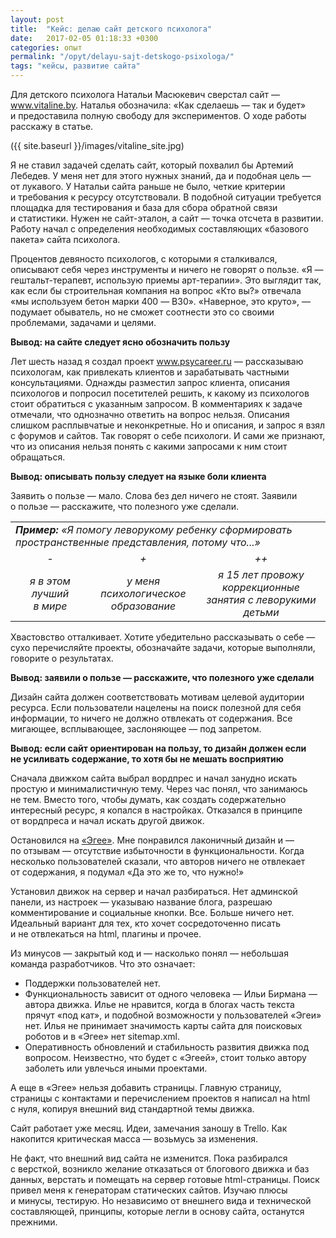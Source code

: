 ```yaml
---
layout: post
title:  "Кейс: делаю сайт детского психолога"
date:   2017-02-05 01:18:33 +0300
categories: опыт
permalink: "/opyt/delayu-sajt-detskogo-psixologa/"
tags: "кейсы, развитие сайта"
---
```

<p>Для детского психолога Натальи Масюкевич сверстал сайт — <a href="http://www.vitaline.by" target="_blank">www.vitaline.by</a>. Наталья обозначила: «Как сделаешь — так и будет» и предоставила полную свободу для экспериментов. О ходе работы расскажу в статье.</p>

({{ site.baseurl }}/images/vitaline_site.jpg)

<p>Я не ставил задачей сделать сайт, который похвалил бы Артемий Лебедев. У меня нет для этого нужных знаний, да и подобная цель — от лукавого. У Натальи сайта раньше не было, четкие критерии и требования к ресурсу отсутствовали. В подобной ситуации требуется площадка для тестирования и база для сбора обратной связи и статистики. Нужен не сайт-эталон, а сайт — точка отсчета в развитии. Работу начал с определения необходимых составляющих «базового пакета» сайта психолога.</p>

<p>Процентов девяносто психологов, с которыми я сталкивался, описывают себя через инструменты и ничего не говорят о пользе. «Я — гештальт-терапевт, использую приемы арт-терапии». Это выглядит так, как если бы строительная компания на вопрос «Кто вы?» отвечала «мы используем бетон марки 400 — B30». «Наверное, это круто», — подумает обыватель, но не сможет соотнести это со своими проблемами, задачами и целями.</p>

<p><strong>Вывод: на сайте следует ясно обозначить пользу</strong></p>

<p>Лет шесть назад я создал проект <a href="http://www.psycareer.ru" target="_blank">www.psycareer.ru</a> — рассказываю психологам, как привлекать клиентов и зарабатывать частными консультациями. Однажды разместил запрос клиента, описания психологов и попросил посетителей решить, к какому из психологов стоит обратиться с указанным запросом. В комментариях к задаче отмечали, что однозначно ответить на вопрос нельзя. Описания слишком расплывчатые и неконкретные. Но и описания, и запрос я взял с форумов и сайтов. Так говорят о себе психологи. И сами же признают, что из описания нельзя понять с какими запросами к ним стоит обращаться.</p>

<p><strong>Вывод: описывать пользу следует на языке боли клиента</strong></p>

<p>Заявить о пользе — мало. Слова без дел ничего не стоят. Заявили о пользе — расскажите, что полезного уже сделали.</p>
<table>
<tbody>
<tr>
<td style="width: 615px;" colspan="3"><em><strong>Пример:</strong> «Я помогу леворукому ребенку сформировать пространственные представления, потому что...»</em></td>
</tr>
<tr>
<td style="width: 167px; text-align: center;"><em>-</em></td>
<td style="width: 178px; text-align: center;"><em>+</em></td>
<td style="width: 270px; text-align: center;"><em>++</em></td>
</tr>
<tr>
<td style="width: 167px; text-align: center;"><em>я в этом лучший в мире</em></td>
<td style="width: 178px; text-align: center;"><em>у меня психологическое образование</em></td>
<td style="width: 270px; text-align: center;"><em>я 15 лет провожу коррекционные занятия с леворукими детьми</em></td>
</tr>
</tbody>
</table>
<p></p>
<p>Хвастовство отталкивает. Хотите убедительно рассказывать о себе — сухо перечисляйте проекты, обозначайте задачи, которые выполняли, говорите о результатах.</p>

<p><strong>Вывод: заявили о пользе — расскажите, что полезного уже сделали</strong></p>

<p>Дизайн сайта должен соответствовать мотивам целевой аудитории ресурса. Если пользователи нацелены на поиск полезной для себя информации, то ничего не должно отвлекать от содержания. Все мигающее, всплывающее, заслоняющее — под запретом.</p>

<p><strong>Вывод: если сайт ориентирован на пользу, то дизайн должен если не усиливать содержание, то хотя бы не мешать восприятию</strong></p>

<p>Сначала движком сайта выбрал вордпрес и начал занудно искать простую и минималистичную тему. Через час понял, что занимаюсь не тем. Вместо того, чтобы думать, как создать содержательно интересный ресурс, я копался в настройках. Отказался в принципе от вордпреса и начал искать другой движок.</p>

<p>Остановился на <a href="http://blogengine.ru/" target="_blank">«Эгее»</a>. Мне понравился лаконичный дизайн и — по отзывам — отсутствие избыточности в функциональности. Когда несколько пользователей сказали, что авторов ничего не отвлекает от содержания, я подумал «Да это же то, что нужно!»</p>

<p>Установил движок на сервер и начал разбираться. Нет админской панели, из настроек — указываю название блога, разрешаю комментирование и социальные кнопки. Все. Больше ничего нет. Идеальный вариант для тех, кто хочет сосредоточенно писать и не отвлекаться на html, плагины и прочее.</p>

<p>Из минусов — закрытый код и — насколько понял — небольшая команда разработчиков. Что это означает:
<ul>
 	<li>Поддержки пользователей нет.</li>
 	<li>Функциональность зависит от одного человека — Ильи Бирмана — автора движка. Илье не нравится, когда в блогах часть текста прячут «под кат», и подобной возможности у пользователей «Эгеи» нет. Илья не принимает значимость карты сайта для поисковых роботов и в «Эгее» нет sitemap.xml.</li>
 	<li>Оперативность обновлений и стабильность развития движка под вопросом. Неизвестно, что будет с «Эгеей», стоит только автору заболеть или увлечься иными проектами.</li>
</ul></p>
<p>А еще в «Эгее» нельзя добавить страницы. Главную страницу, страницы с контактами и перечислением проектов я написал на html с нуля, копируя внешний вид стандартной темы движка.</p>

<p>Сайт работает уже месяц. Идеи, замечания заношу в Trello. Как накопится критическая масса — возьмусь за изменения.</p>

<p>Не факт, что внешний вид сайта не изменится. Пока разбирался с версткой, возникло желание отказаться от блогового движка и баз данных, верстать и помещать на сервер готовые html-страницы. Поиск привел меня к генераторам статических сайтов. Изучаю плюсы и минусы, тестирую. Но независимо от внешнего вида и технической составляющей, принципы, которые легли в основу сайта, останутся прежними.</p>
